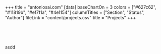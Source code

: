 +++
title = "antoniosai.com"
[data]
baseChartOn = 3
colors = ["#627c62", "#11819b", "#ef7f1a", "#4e1154"]
columnTitles = ["Section", "Status", "Author"]
fileLink = "content/projects.csv"
title = "Projects"
+++

<script src="https://cdn.jsdelivr.net/npm/typeit@7.0.4/dist/typeit.min.js"></script>

<center>

  <h1 class="multipleStrings" style="font-weight: bold; font-size: 56px;"></h1>

</center>
asdd